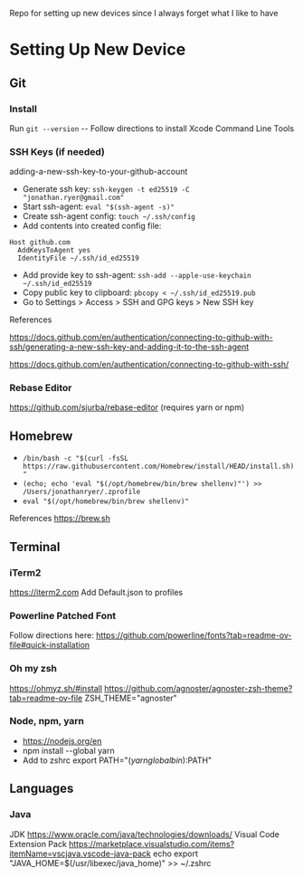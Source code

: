 Repo for setting up new devices since I always forget what I like to have

# Setting Up New Device

## Git

### Install
Run `git --version` -- Follow directions to install Xcode Command Line Tools

### SSH Keys  (if needed)
adding-a-new-ssh-key-to-your-github-account
- Generate ssh key: `ssh-keygen -t ed25519 -C "jonathan.ryer@gmail.com"`
- Start ssh-agent:  `eval "$(ssh-agent -s)"`
- Create ssh-agent config: `touch ~/.ssh/config`
- Add contents into created config file:
```
Host github.com
  AddKeysToAgent yes
  IdentityFile ~/.ssh/id_ed25519
  ```
- Add provide key to ssh-agent: `ssh-add --apple-use-keychain ~/.ssh/id_ed25519`
- Copy public key to clipboard: `pbcopy < ~/.ssh/id_ed25519.pub`
- Go to Settings > Access > SSH and GPG keys > New SSH key

References

https://docs.github.com/en/authentication/connecting-to-github-with-ssh/generating-a-new-ssh-key-and-adding-it-to-the-ssh-agent 

https://docs.github.com/en/authentication/connecting-to-github-with-ssh/

### Rebase Editor
https://github.com/sjurba/rebase-editor (requires yarn or npm)

## Homebrew
- `/bin/bash -c "$(curl -fsSL https://raw.githubusercontent.com/Homebrew/install/HEAD/install.sh)"`
- `(echo; echo 'eval "$(/opt/homebrew/bin/brew shellenv)"') >> /Users/jonathanryer/.zprofile`
- `eval "$(/opt/homebrew/bin/brew shellenv)"`

References https://brew.sh

## Terminal

### iTerm2
https://iterm2.com
Add Default.json to profiles

### Powerline Patched Font
Follow directions here: https://github.com/powerline/fonts?tab=readme-ov-file#quick-installation

### Oh my zsh
https://ohmyz.sh/#install
https://github.com/agnoster/agnoster-zsh-theme?tab=readme-ov-file
ZSH_THEME="agnoster"

### Node, npm, yarn
- https://nodejs.org/en
- npm install --global yarn
- Add to zshrc export PATH="$(yarn global bin):$PATH"


## Languages

### Java
JDK https://www.oracle.com/java/technologies/downloads/ 
Visual Code Extension Pack https://marketplace.visualstudio.com/items?itemName=vscjava.vscode-java-pack
echo export "JAVA_HOME=\$(/usr/libexec/java_home)" >> ~/.zshrc